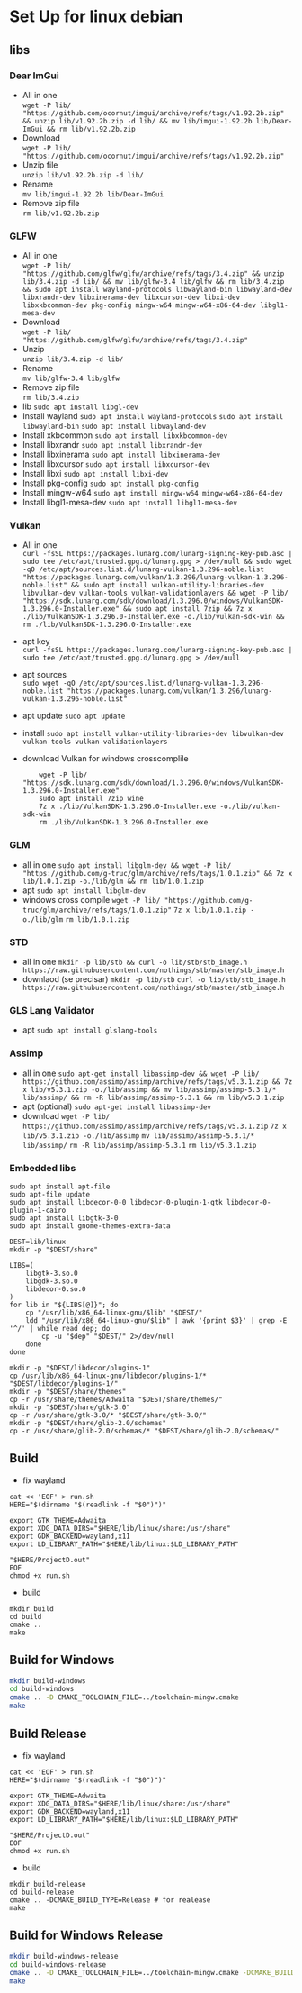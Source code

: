 # Set Up for linux debian

## libs

### Dear ImGui

- All in one \
    `wget -P lib/ "https://github.com/ocornut/imgui/archive/refs/tags/v1.92.2b.zip" && unzip lib/v1.92.2b.zip -d lib/ && mv lib/imgui-1.92.2b lib/Dear-ImGui && rm lib/v1.92.2b.zip`
- Download \
    `wget -P lib/ "https://github.com/ocornut/imgui/archive/refs/tags/v1.92.2b.zip"`
- Unzip file \
    `unzip lib/v1.92.2b.zip -d lib/`
- Rename \
    `mv lib/imgui-1.92.2b lib/Dear-ImGui`
- Remove zip file \
    `rm lib/v1.92.2b.zip`

### GLFW

- All in one \
    `wget -P lib/ "https://github.com/glfw/glfw/archive/refs/tags/3.4.zip" && unzip lib/3.4.zip -d lib/ && mv lib/glfw-3.4 lib/glfw && rm lib/3.4.zip && sudo apt install wayland-protocols libwayland-bin libwayland-dev libxrandr-dev libxinerama-dev libxcursor-dev libxi-dev libxkbcommon-dev pkg-config mingw-w64 mingw-w64-x86-64-dev libgl1-mesa-dev`
- Download \
    `wget -P lib/ "https://github.com/glfw/glfw/archive/refs/tags/3.4.zip"`
- Unzip \
    `unzip lib/3.4.zip -d lib/`
- Rename \
    `mv lib/glfw-3.4 lib/glfw`
- Remove zip file \
    `rm lib/3.4.zip`
- lib
    `sudo apt install libgl-dev`
- Install wayland
    `sudo apt install wayland-protocols`
    `sudo apt install libwayland-bin`
    `sudo apt install libwayland-dev`
- Install xkbcommon
    `sudo apt install libxkbcommon-dev`
- Install libxrandr
    `sudo apt install libxrandr-dev`
- Install libxinerama
    `sudo apt install libxinerama-dev`
- Install libxcursor
    `sudo apt install libxcursor-dev`
- Install libxi
    `sudo apt install libxi-dev`
- Install pkg-config
    `sudo apt install pkg-config`
- Install mingw-w64
    `sudo apt install mingw-w64 mingw-w64-x86-64-dev`
- Install libgl1-mesa-dev
    `sudo apt install libgl1-mesa-dev`

### Vulkan

- All in one \
    `curl -fsSL https://packages.lunarg.com/lunarg-signing-key-pub.asc | sudo tee /etc/apt/trusted.gpg.d/lunarg.gpg > /dev/null && sudo wget -qO /etc/apt/sources.list.d/lunarg-vulkan-1.3.296-noble.list "https://packages.lunarg.com/vulkan/1.3.296/lunarg-vulkan-1.3.296-noble.list" && sudo apt install vulkan-utility-libraries-dev libvulkan-dev vulkan-tools vulkan-validationlayers && wget -P lib/ "https://sdk.lunarg.com/sdk/download/1.3.296.0/windows/VulkanSDK-1.3.296.0-Installer.exe" && sudo apt install 7zip && 7z x ./lib/VulkanSDK-1.3.296.0-Installer.exe -o./lib/vulkan-sdk-win && rm ./lib/VulkanSDK-1.3.296.0-Installer.exe`
- apt key \
    `curl -fsSL https://packages.lunarg.com/lunarg-signing-key-pub.asc | sudo tee /etc/apt/trusted.gpg.d/lunarg.gpg > /dev/null`
- apt sources \
    `sudo wget -qO /etc/apt/sources.list.d/lunarg-vulkan-1.3.296-noble.list "https://packages.lunarg.com/vulkan/1.3.296/lunarg-vulkan-1.3.296-noble.list"`
- apt update
    `sudo apt update`
- install
    `sudo apt install vulkan-utility-libraries-dev libvulkan-dev vulkan-tools vulkan-validationlayers`
- download Vulkan for windows crosscomplile

    ```shell
        wget -P lib/ "https://sdk.lunarg.com/sdk/download/1.3.296.0/windows/VulkanSDK-1.3.296.0-Installer.exe"
        sudo apt install 7zip wine
        7z x ./lib/VulkanSDK-1.3.296.0-Installer.exe -o./lib/vulkan-sdk-win
        rm ./lib/VulkanSDK-1.3.296.0-Installer.exe
    ```

### GLM

- all in one
    `sudo apt install libglm-dev && wget -P lib/ "https://github.com/g-truc/glm/archive/refs/tags/1.0.1.zip" && 7z x lib/1.0.1.zip -o./lib/glm && rm lib/1.0.1.zip`
- apt
    `sudo apt install libglm-dev`
- windows cross compile
    `wget -P lib/ "https://github.com/g-truc/glm/archive/refs/tags/1.0.1.zip"`
    `7z x lib/1.0.1.zip -o./lib/glm`
    `rm lib/1.0.1.zip`

### STD

- all in one
    `mkdir -p lib/stb && curl -o lib/stb/stb_image.h https://raw.githubusercontent.com/nothings/stb/master/stb_image.h`
- downlaod (se precisar)
    `mkdir -p lib/stb`
    `curl -o lib/stb/stb_image.h https://raw.githubusercontent.com/nothings/stb/master/stb_image.h`

### GLS Lang Validator

- apt
    `sudo apt install glslang-tools`

### Assimp

- all in one
    `sudo apt-get install libassimp-dev && wget -P lib/ https://github.com/assimp/assimp/archive/refs/tags/v5.3.1.zip && 7z x lib/v5.3.1.zip -o./lib/assimp && mv lib/assimp/assimp-5.3.1/* lib/assimp/ && rm -R lib/assimp/assimp-5.3.1 && rm lib/v5.3.1.zip`
- apt (optional)
    `sudo apt-get install libassimp-dev`
- download
    `wget -P lib/ https://github.com/assimp/assimp/archive/refs/tags/v5.3.1.zip`
    `7z x lib/v5.3.1.zip -o./lib/assimp`
    `mv lib/assimp/assimp-5.3.1/* lib/assimp/`
    `rm -R lib/assimp/assimp-5.3.1`
    `rm lib/v5.3.1.zip`

### Embedded libs

```shell
sudo apt install apt-file
sudo apt-file update
sudo apt install libdecor-0-0 libdecor-0-plugin-1-gtk libdecor-0-plugin-1-cairo
sudo apt install libgtk-3-0
sudo apt install gnome-themes-extra-data
```

```shell
DEST=lib/linux
mkdir -p "$DEST/share"

LIBS=(
    libgtk-3.so.0
    libgdk-3.so.0
    libdecor-0.so.0
)
for lib in "${LIBS[@]}"; do
    cp "/usr/lib/x86_64-linux-gnu/$lib" "$DEST/"
    ldd "/usr/lib/x86_64-linux-gnu/$lib" | awk '{print $3}' | grep -E '^/' | while read dep; do
        cp -u "$dep" "$DEST/" 2>/dev/null
    done
done

mkdir -p "$DEST/libdecor/plugins-1"
cp /usr/lib/x86_64-linux-gnu/libdecor/plugins-1/* "$DEST/libdecor/plugins-1/"
mkdir -p "$DEST/share/themes"
cp -r /usr/share/themes/Adwaita "$DEST/share/themes/"
mkdir -p "$DEST/share/gtk-3.0"
cp -r /usr/share/gtk-3.0/* "$DEST/share/gtk-3.0/"
mkdir -p "$DEST/share/glib-2.0/schemas"
cp -r /usr/share/glib-2.0/schemas/* "$DEST/share/glib-2.0/schemas/"
```

## Build

- fix wayland

```shell
cat << 'EOF' > run.sh
HERE="$(dirname "$(readlink -f "$0")")"

export GTK_THEME=Adwaita
export XDG_DATA_DIRS="$HERE/lib/linux/share:/usr/share"
export GDK_BACKEND=wayland,x11
export LD_LIBRARY_PATH="$HERE/lib/linux:$LD_LIBRARY_PATH"

"$HERE/ProjectD.out"
EOF
chmod +x run.sh
```

- build

```shell
mkdir build
cd build
cmake ..
make
```

## Build for Windows

```bash
mkdir build-windows
cd build-windows
cmake .. -D CMAKE_TOOLCHAIN_FILE=../toolchain-mingw.cmake
make
```
<!-- could be util
-D UPDATE_DEPS=ON
-->

## Build Release

- fix wayland

```shell
cat << 'EOF' > run.sh
HERE="$(dirname "$(readlink -f "$0")")"

export GTK_THEME=Adwaita
export XDG_DATA_DIRS="$HERE/lib/linux/share:/usr/share"
export GDK_BACKEND=wayland,x11
export LD_LIBRARY_PATH="$HERE/lib/linux:$LD_LIBRARY_PATH"

"$HERE/ProjectD.out"
EOF
chmod +x run.sh
```

- build

```shell
mkdir build-release
cd build-release
cmake .. -DCMAKE_BUILD_TYPE=Release # for realease
make
```

## Build for Windows Release

```bash
mkdir build-windows-release
cd build-windows-release
cmake .. -D CMAKE_TOOLCHAIN_FILE=../toolchain-mingw.cmake -DCMAKE_BUILD_TYPE=Release # for realease
make
```
<!-- could be util
-D UPDATE_DEPS=ON
-->
